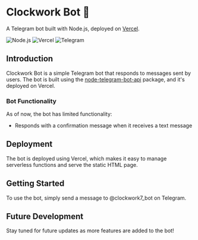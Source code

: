 # Clockwork Bot 🤖

A Telegram bot built with Node.js, deployed on [Vercel](https://vercel.com/).

![Node.js](https://img.shields.io/badge/-Node.js-339933?style=for-the-badge&logo=node.js&logoColor=white)
![Vercel](https://img.shields.io/badge/-Vercel-000000?style=for-the-badge&logo=vercel&logoColor=white)
![Telegram](https://img.shields.io/badge/-Telegram-26A5E4?style=for-the-badge&logo=telegram&logoColor=white)

## Introduction

Clockwork Bot is a simple Telegram bot that responds to messages sent by users. The bot is built using the [node-telegram-bot-api](https://github.com/yagop/node-telegram-bot-api) package, and it's deployed on Vercel.

### Bot Functionality

As of now, the bot has limited functionality:

- Responds with a confirmation message when it receives a text message

## Deployment

The bot is deployed using Vercel, which makes it easy to manage serverless functions and serve the static HTML page.

## Getting Started
To use the bot, simply send a message to @clockwork7_bot on Telegram.

## Future Development
Stay tuned for future updates as more features are added to the bot!
